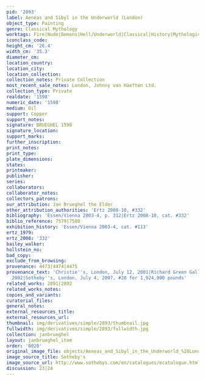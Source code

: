 ```yaml
---
pid: '2893'
label: Aeneas and Sibyl in the Underworld (London)
object_type: Painting
genre: Classical Mythology
worktags: Fire|Nude|Demons|Hell/Underworld|Classical|History|Mythological
iconclass_code:
height_cm: '26.4'
width_cm: '35.3'
diameter_cm:
location_country:
location_city:
location_collection:
collection_notes: Private Collection
most_recent_sale_notes: London, Johnny van Haeften Ltd.
collection_type: Private
realdate: '1598'
numeric_date: '1598'
medium: Oil
support: Copper
support_notes:
signature: BRUEGHEL 1598
signature_location:
support_marks:
further_inscription:
print_notes:
print_type:
plate_dimensions:
states:
printmaker:
publisher:
series:
collaborators:
collaborator_notes:
collectors_patrons:
our_attribution: Jan Brueghel the Elder
other_attribution_authorities: 'Ertz 2008-10, #332'
bibliography: 'Essen/Vienna 2003-4, p. 312|Ertz 2008-10, cat. #332'
biblio_reference: 7579|7580
exhibition_history: 'Essen/Vienna 2003-4, cat. #113'
ertz_1979:
ertz_2008: '332'
bailey_walker:
hollstein_no:
bad_copy:
exclude_from_browsing:
provenance: 4473|4474|4475
provenance_text: 'Christie''s, London, July 12, 2001|Richard Green Gallery, London,
  2002|Sotheby''s, London, July 4, 2007, #20 for 1,924,000 pounds'
related_works: 2891|2892
related_works_notes:
copies_and_variants:
curatorial_files:
general_notes:
external_resources_title:
external_resources_url:
thumbnail: img/derivatives/simple/2893/thumbnail.jpg
fullwidth: img/derivatives/simple/2893/fullwidth.jpg
collection: janbrueghel
layout: janbrueghel_item
order: '0020'
original_image_file: objects/Aeneas_and_Sibyl_in_the_Underworld_%28London%29.jpg
image_source_title: Sotheby's
image_source_url: http://www.sothebys.com/en/catalogues/ecatalogue.html/2007/old-master-paintings-evening-l07031
discussion: 23|24
---
```

